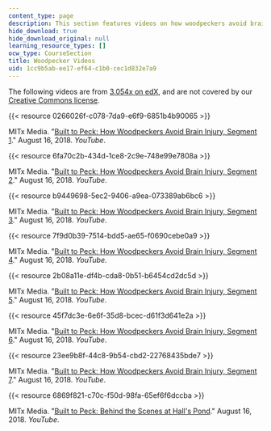 ```yaml
---
content_type: page
description: This section features videos on how woodpeckers avoid brain injury.
hide_download: true
hide_download_original: null
learning_resource_types: []
ocw_type: CourseSection
title: Woodpecker Videos
uid: 1cc9b5ab-ee17-ef64-c1b0-cec1d832e7a9
---
```


The following videos are from [3.054x on edX](https://www.edx.org/course/mechanical-behavior-of-materials-part-1-linear-ela), and are not covered by our [Creative Commons license](/terms/#cc).

{{< resource 0266026f-c078-7da9-e6f9-6851b4b90065 >}}

MITx Media. "[Built to Peck: How Woodpeckers Avoid Brain Injury, Segment 1](https://www.youtube.com/watch?v=3pnCVwQRxBQ)." August 16, 2018. _YouTube_.

{{< resource 6fa70c2b-434d-1ce8-2c9e-748e99e7808a >}}

MITx Media. "[Built to Peck: How Woodpeckers Avoid Brain Injury, Segment 2](https://www.youtube.com/watch?v=D4KaIg4LRJI)." August 16, 2018. _YouTube_.

{{< resource b9449698-5ec2-9406-a9ea-073389ab6bc6 >}}

MITx Media. "[Built to Peck: How Woodpeckers Avoid Brain Injury, Segment 3](https://www.youtube.com/watch?v=lWWKsxOt1LY)." August 16, 2018. _YouTube_.

{{< resource 7f9d0b39-7514-bdd5-ae65-f0690cebe0a9 >}}

MITx Media. "[Built to Peck: How Woodpeckers Avoid Brain Injury, Segment 4](https://www.youtube.com/watch?v=MM7Ko-5OXhc)." August 16, 2018. _YouTube_.

{{< resource 2b08a11e-df4b-cda8-0b51-b6454cd2dc5d >}}

MITx Media. "[Built to Peck: How Woodpeckers Avoid Brain Injury, Segment 5](https://www.youtube.com/watch?v=jAdknn031sU)." August 16, 2018. _YouTube_.

{{< resource 45f7dc3e-6e6f-35d8-bcec-d61f3d641e2a >}}

MITx Media. "[Built to Peck: How Woodpeckers Avoid Brain Injury, Segment 6](https://www.youtube.com/watch?v=a87TTL_c8_0)." August 16, 2018. _YouTube_.

{{< resource 23ee9b8f-44c8-9b54-cbd2-22768435bde7 >}}

MITx Media. "[Built to Peck: How Woodpeckers Avoid Brain Injury, Segment 7](https://www.youtube.com/watch?v=XrieImbmdUo)." August 16, 2018. _YouTube_.

{{< resource 6869f821-c70c-f50d-98fa-65ef6f6dccba >}}

MITx Media. "[Built to Peck: Behind the Scenes at Hall's Pond](https://www.youtube.com/watch?v=uz1i4BwvwTk)." August 16, 2018. _YouTube_.